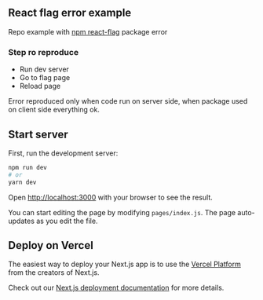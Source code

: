 ## React flag error example

Repo example with [npm react-flag](https://github.com/danalloway/react-country-flag) package error 

### Step ro reproduce 

- Run dev server
- Go to flag page
- Reload page

Error reproduced only when code run on server side, when package used on client side everything ok.

## Start server

First, run the development server:

```bash
npm run dev
# or
yarn dev
```

Open [http://localhost:3000](http://localhost:3000) with your browser to see the result.

You can start editing the page by modifying `pages/index.js`. The page auto-updates as you edit the file.

## Deploy on Vercel

The easiest way to deploy your Next.js app is to use the [Vercel Platform](https://vercel.com/import?utm_medium=default-template&filter=next.js&utm_source=create-next-app&utm_campaign=create-next-app-readme) from the creators of Next.js.

Check out our [Next.js deployment documentation](https://nextjs.org/docs/deployment) for more details.
